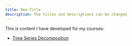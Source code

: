 ```yaml
---
title: New Title
description: The titles and descriptions can be changed
---
```


This is content I have developed for my courses:

- [Time Series Decomposition](/timeseries/index.md)

